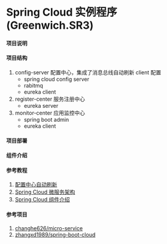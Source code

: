 Spring Cloud 实例程序(Greenwich.SR3)
===

#### 项目说明


#### 项目结构
1. config-server 配置中心，集成了消息总线自动刷新 client 配置
    - spring cloud config server
    - rabitmq
    - eureka client
2. register-center 服务注册中心
    - eureka server
3. monitor-center 应用监控中心
    - spring boot admin
    - eureka client

#### 项目部署

#### 组件介绍

#### 参考教程
1. [配置中心自动刷新](https://blog.csdn.net/wtdm_160604/article/details/83720391)
2. [Spring Cloud 微服务架构](https://www.cnblogs.com/edisonchou/p/java_spring_cloud_foundation_sample_list.html)
3. [Spring Cloud 组件介绍](https://www.jianshu.com/p/d5a69eecbfb2)                     


#### 参考项目
1. [changhe626/micro-service](https://github.com/changhe626/micro-service)
2. [zhangxd1989/spring-boot-cloud](https://github.com/zhangxd1989/spring-boot-cloud)






